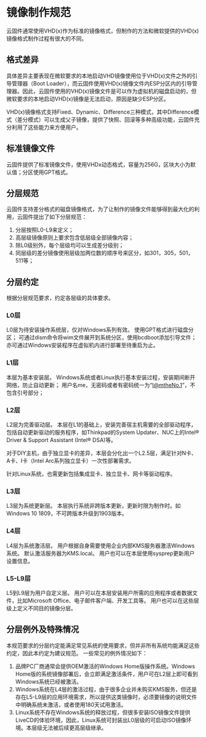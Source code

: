 # 镜像制作规范

云固件通常使用VHD(x)作为标准的镜像格式，但制作的方法和微软提供的VHD(x)镜像格式制作过程有很大的不同。

## 格式差异

具体差异主要表现在微软要求的本地启动VHD镜像使用位于VHD(x)文件之外的引导管理器（Boot Loader），而云固件使用VHD(x)镜像文件内ESP分区内的引导管理器。因此，云固件使用的VHD(x)镜像文件是可以作为虚拟机的磁盘启动的，但微软要求的本地启动VHD(x)镜像是无法启动，原因是缺少ESP分区。

VHD(x)镜像格式支持Fixed、Dynamic、Difference三种模式，其中Difference模式（差分模式）可以生成父子镜像，提供了快照、回滚等多种高级功能，云固件充分利用了这些能力来方便用户。

## 标准镜像文件

云固件提供了标准镜像文件，使用VHDx动态格式，容量为256G，区块大小为默认值；分区使用GPT格式。

## 分层规范

云固件支持差分格式的磁盘镜像格式，为了让制作的镜像文件能够得到最大化的利用，云固件提出了如下分层规范：

1. 分层按照L0-L9来定义；
1. 高层级镜像原则上要求包含低层级全部镜像内容；
1. 除L0级别外，每个层级均可以生成差分级别；
1. 同层级的差分镜像使用层级加两位数的顺序号来区分，如301，305，501，511等；

## 分层约定

根据分层规范要求，约定各层级的具体要求。

### L0层

L0层为待安装操作系统层，仅对Windows系列有效。
使用GPT格式进行磁盘分区；
可通过dism命令将wim文件展开到系统分区，使用bcdboot添加引导文件；亦可通过Windows安装程序在虚拟机内进行部署至待重启为止。

### L1层

本层为基本安装层。
Windows系统或者Linux执行基本安装过程，安装期间断开网络，防止自动更新；
用户名me，无密码或者有密码统一为“I@mtheNo.1”，不包含引号部分；

### L2层

L2层为完善驱动层。
本层在L1的基础上，安装完善宿主机需要的全部驱动程序，包括自动更新驱动的服务程序，如Thinkpad的System Updater、NUC上的Intel® Driver & Support Assistant (Intel® DSA)等。

对于DIY主机，由于独立显卡的差异，本层会分化出一个L2.5层，满足针对N卡、A卡、I卡（Intel Arc系列独立显卡）一次性部署需求。

针对Linux系统，也需更新包括集成显卡、独立显卡、网卡等驱动程序。

### L3层

L3层为系统更新层。
本层执行系统非跨版本更新，更新时限为制作时。如Windows 10 1809，不可跨版本升级到1903版本。

### L4层

L4层为系统激活层。
用户根据自身需要使用企业内部KMS服务器激活Windows系统。
默认激活服务器为KMS.local。
用户也可以在本层使用sysprep更新用户设置信息。

### L5-L9层

L5到L9层为用户自定义层。
用户可以在本层安装用户所需的应用程序或者数据文件，比如Microsoft Office、电子邮件客户端、开发工具等。
用户也可以在这些层级上定义不同目的镜像分层。

## 分层例外及特殊情况

本规范要求的分层约定能满足常见系统的使用要求，但并非所有系统均能满足这些约定，因此本约定为建议规范。
一些常见的例外情况如下：

1. 品牌PC厂商通常会提供OEM激活的Windows Home版操作系统。Windows Home版的系统镜像部署后，会立即满足激活条件，用户可在L2层上即可看到Windows系统已经被激活。
1. Windows系统在L4层的激活过程，由于很多企业并未购买KMS服务，但还是存在L5-L9层的应用环境需求，所以提供这类镜像时，必须要镜像的说明文件中明确系统未激活，或者使用180天试用激活。
1. Linux系统不存在Windows系统的释放过程，但很多安装ISO镜像文件提供LiveCD的体验环境，因此，Linux系统可封装出L0层级的可启动ISO镜像环境。本层级无法被后续更高层级继承。
